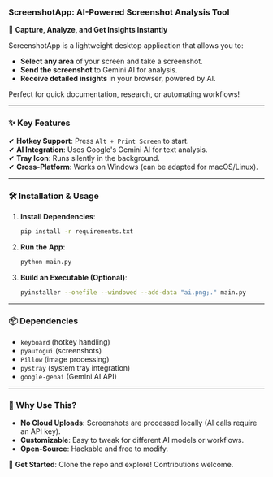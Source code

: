 ### **ScreenshotApp: AI-Powered Screenshot Analysis Tool**  

🚀 **Capture, Analyze, and Get Insights Instantly**  

ScreenshotApp is a lightweight desktop application that allows you to:  
- **Select any area** of your screen and take a screenshot.  
- **Send the screenshot** to Gemini AI for analysis.  
- **Receive detailed insights** in your browser, powered by AI.  

Perfect for quick documentation, research, or automating workflows!  

---

### **✨ Key Features**  
✔ **Hotkey Support**: Press `Alt + Print Screen` to start.  
✔ **AI Integration**: Uses Google's Gemini AI for text analysis.  
✔ **Tray Icon**: Runs silently in the background.  
✔ **Cross-Platform**: Works on Windows (can be adapted for macOS/Linux).  

---

### **🛠 Installation & Usage**  
1. **Install Dependencies**:  
   ```bash
   pip install -r requirements.txt
   ```  
2. **Run the App**:  
   ```bash
   python main.py
   ```  
3. **Build an Executable (Optional)**:  
   ```bash
   pyinstaller --onefile --windowed --add-data "ai.png;." main.py
   ```  

---

### **📦 Dependencies**  
- `keyboard` (hotkey handling)  
- `pyautogui` (screenshots)  
- `Pillow` (image processing)  
- `pystray` (system tray integration)  
- `google-genai` (Gemini AI API)  

---

### **📌 Why Use This?**  
- **No Cloud Uploads**: Screenshots are processed locally (AI calls require an API key).  
- **Customizable**: Easy to tweak for different AI models or workflows.  
- **Open-Source**: Hackable and free to modify.  

🔗 **Get Started**: Clone the repo and explore! Contributions welcome.  
